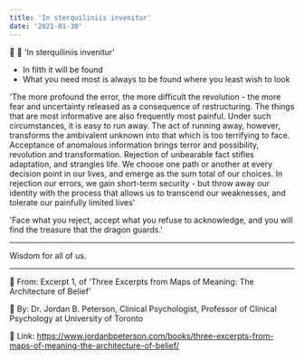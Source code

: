 ```yaml
---
title: 'In sterquiliniis invenitur'
date: '2021-01-30'
---
```


📖 💬
'In sterquiliniis invenitur'
- In filth it will be found 
- What you need most is always to be found where you least wish to look 

'The more profound the error, the more difficult the revolution - the more fear and uncertainty released as a consequence of restructuring. The things that are most informative are also frequently most painful. Under such circumstances, it is easy to run away. The act of running away, however, transforms the ambivalent unknown into that which is too terrifying to face. Acceptance of anomalous information brings terror and possibility, revolution and transformation. Rejection of unbearable fact stifles adaptation, and strangles life. We choose one path or another at every decision point in our lives, and emerge as the sum total of our choices. In rejection our errors, we gain short-term security - but throw away our identity with the process that allows us to transcend our weaknesses, and tolerate our painfully limited lives'

'Face what you reject, accept what you refuse to acknowledge, and you will find the treasure that the dragon guards.'
_______

Wisdom for all of us.
_______

📖 From: Excerpt 1, of  'Three Excerpts from Maps of Meaning: The Architecture of Belief'

🧔 By: Dr. Jordan B. Peterson, Clinical Psychologist, Professor of Clinical Psychology at University of Toronto

🔗 Link: https://www.jordanbpeterson.com/books/three-excerpts-from-maps-of-meaning-the-architecture-of-belief/